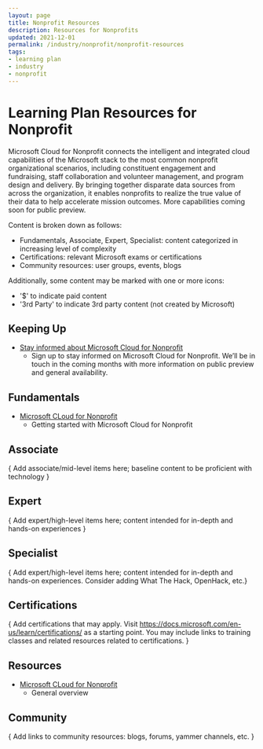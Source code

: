 ```yaml
---
layout: page
title: Nonprofit Resources
description: Resources for Nonprofits
updated: 2021-12-01
permalink: /industry/nonprofit/nonprofit-resources
tags:
- learning plan
- industry
- nonprofit
---
```


# Learning Plan Resources for Nonprofit

Microsoft Cloud for Nonprofit connects the intelligent and integrated cloud capabilities of the Microsoft stack to the most common nonprofit organizational scenarios, including constituent engagement and fundraising, staff collaboration and volunteer management, and program design and delivery. By bringing together disparate data sources from across the organization, it enables nonprofits to realize the true value of their data to help accelerate mission outcomes. More capabilities coming soon for public preview.

Content is broken down as follows:
* Fundamentals, Associate, Expert, Specialist: content categorized in increasing level of complexity
* Certifications: relevant Microsoft exams or certifications
* Community resources: user groups, events, blogs

Additionally, some content may be marked with one or more icons:
* '$' to indicate paid content
* '3rd Party' to indicate 3rd party content (not created by Microsoft)

## Keeping Up

* [Stay informed about Microsoft Cloud for Nonprofit](https://nonprofits.tsi.microsoft.com/Microsoft-Cloud-for-Nonprofit-Sign-to-stay-Informed/)
    * Sign up to stay informed on Microsoft Cloud for Nonprofit. We’ll be in touch in the coming months with more information on public preview and general availability.


## Fundamentals

* [Microsoft CLoud for Nonprofit](https://nonprofit.microsoft.com/en-us/getting-started)
    * Getting started with Microsoft Cloud for Nonprofit

## Associate

{ Add associate/mid-level items here; baseline content to be proficient with technology }


## Expert

{ Add expert/high-level items here; content intended for in-depth and hands-on experiences }


## Specialist

{ Add expert/high-level items here; content intended for in-depth and hands-on experiences.  Consider adding What The Hack, OpenHack, etc.}


## Certifications

{ Add certifications that may apply. Visit https://docs.microsoft.com/en-us/learn/certifications/ as a starting point.  You may include links to training classes and related resources related to certifications.  }

## Resources

* [Microsoft CLoud for Nonprofit](https://www.microsoft.com/en-us/nonprofits/microsoft-cloud-for-nonprofit)
    * General overview

## Community

{ Add links to community resources: blogs, forums, yammer channels, etc. }
